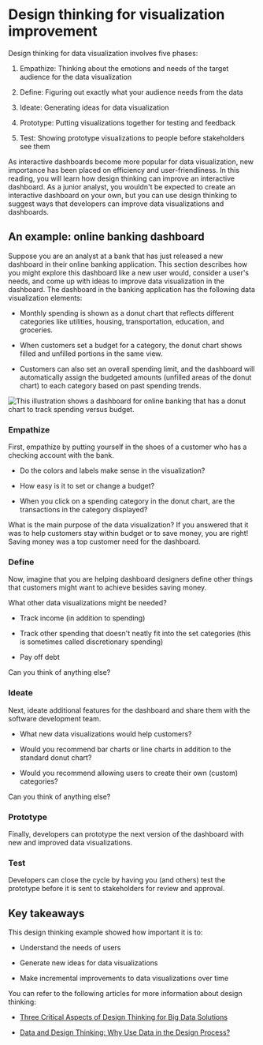 Design thinking for visualization improvement
=============================================

Design thinking for data visualization involves five phases:

1.  Empathize: Thinking about the emotions and needs of the target audience for the data visualization 

2.  Define: Figuring out exactly what your audience needs from the data

3.  Ideate: Generating ideas for data visualization

4.  Prototype: Putting visualizations together for testing and feedback

5.  Test: Showing prototype visualizations to people before stakeholders see them

As interactive dashboards become more popular for data visualization, new importance has been placed on efficiency and user-friendliness. In this reading, you will learn how design thinking can improve an interactive dashboard. As a junior analyst, you wouldn't be expected to create an interactive dashboard on your own, but you can use design thinking to suggest ways that developers can improve data visualizations and dashboards.

An example: online banking dashboard
------------------------------------

Suppose you are an analyst at a bank that has just released a new dashboard in their online banking application. This section describes how you might explore this dashboard like a new user would, consider a user's needs, and come up with ideas to improve data visualization in the dashboard. The dashboard in the banking application has the following data visualization elements:

-   Monthly spending is shown as a donut chart that reflects different categories like utilities, housing, transportation, education, and groceries. 

-   When customers set a budget for a category, the donut chart shows filled and unfilled portions in the same view.

-   Customers can also set an overall spending limit, and the dashboard will automatically assign the budgeted amounts (unfilled areas of the donut chart) to each category based on past spending trends.

![This illustration shows a dashboard for online banking that has a donut chart to track spending versus budget.](https://d3c33hcgiwev3.cloudfront.net/imageAssetProxy.v1/_0uqO8V9Tg-LqjvFfS4PcQ_844751ba1a91450fb012b628bc8dd853_Screen-Shot-2021-02-26-at-3.26.55-PM.png?expiry=1645142400000&hmac=lfrCli7AC5hQIlk4jWo8HBPuK0hiUsnyQ_5dTQGdP7s)

### E​mpathize

First, empathize by putting yourself in the shoes of a customer who has a checking account with the bank. 

-   Do the colors and labels make sense in the visualization? 

-   How easy is it to set or change a budget? 

-   When you click on a spending category in the donut chart, are the transactions in the category displayed?

What is the main purpose of the data visualization? If you answered that it was to help customers stay within budget or to save money, you are right! Saving money was a top customer need for the dashboard. 

### D​efine

Now, imagine that you are helping dashboard designers define other things that customers might want to achieve besides saving money.

What other data visualizations might be needed? 

-   Track income (in addition to spending)

-   Track other spending that doesn't neatly fit into the set categories (this is sometimes called discretionary spending)

-   Pay off debt

Can you think of anything else?

### I​deate

Next, ideate additional features for the dashboard and share them with the software development team. 

-   What new data visualizations would help customers?

-   Would you recommend bar charts or line charts in addition to the standard donut chart?

-   Would you recommend allowing users to create their own (custom) categories?

Can you think of anything else?

### P​rototype

Finally, developers can prototype the next version of the dashboard with new and improved data visualizations.

### T​est

Developers can close the cycle by having you (and others) test the prototype before it is sent to stakeholders for review and approval.

Key takeaways
-------------

This design thinking example showed how important it is to:

-   Understand the needs of users

-   Generate new ideas for data visualizations

-   Make incremental improvements to data visualizations over time

You can refer to the following articles for more information about design thinking:

-   [Three Critical Aspects of Design Thinking for Big Data Solutions](https://dataconomy.com/2019/05/three-critical-aspects-of-design-thinking-for-big-data-solutions/ "Three critical aspects of design thinking for big data solutions")

-   [Data and Design Thinking: Why Use Data in the Design Process?](https://www.enginess.io/insights/data-and-design-thinking "Data and design thinking: why use data in the design process")

